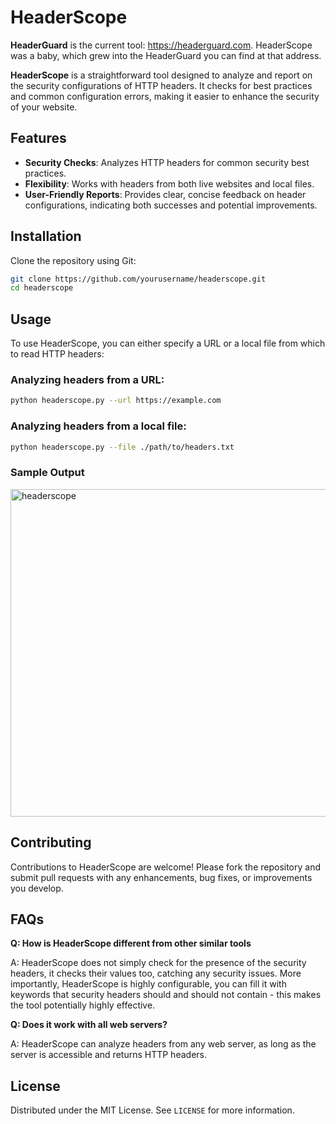 
# HeaderScope

**HeaderGuard** is the current tool: https://headerguard.com. HeaderScope was a baby, which grew into the HeaderGuard you can find at that address. 

**HeaderScope** is a straightforward tool designed to analyze and report on the security configurations of HTTP headers. It checks for best practices and common configuration errors, making it easier to enhance the security of your website.

## Features

- **Security Checks**: Analyzes HTTP headers for common security best practices.
- **Flexibility**: Works with headers from both live websites and local files.
- **User-Friendly Reports**: Provides clear, concise feedback on header configurations, indicating both successes and potential improvements.

## Installation

Clone the repository using Git:

```bash
git clone https://github.com/yourusername/headerscope.git
cd headerscope
```

## Usage

To use HeaderScope, you can either specify a URL or a local file from which to read HTTP headers:

### Analyzing headers from a URL:

```bash
python headerscope.py --url https://example.com
```
### Analyzing headers from a local file:

```bash
python headerscope.py --file ./path/to/headers.txt
```

### Sample Output

<img width="524" alt="headerscope" src="https://github.com/5u5urrus/HeaderScope/assets/165041037/be969744-e742-4732-9bae-f54ae611d206">

## Contributing

Contributions to HeaderScope are welcome! Please fork the repository and submit pull requests with any enhancements, bug fixes, or improvements you develop.

## FAQs

**Q: How is HeaderScope different from other similar tools**

A: HeaderScope does not simply check for the presence of the security headers, it checks their values too, catching any security issues. More importantly, HeaderScope is highly configurable, you can fill it with keywords that security headers should and should not contain - this makes the tool potentially highly effective.

**Q: Does it work with all web servers?**

A: HeaderScope can analyze headers from any web server, as long as the server is accessible and returns HTTP headers.

## License

Distributed under the MIT License. See `LICENSE` for more information.
